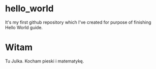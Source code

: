 # hello_world
It's my first github repository which I've created for purpose of finishing Hello World guide.

# Witam
Tu Julka. Kocham pieski i matematykę.
